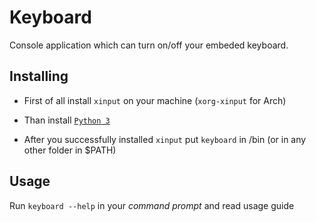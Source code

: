 # Keyboard
Console application which can turn on/off your embeded keyboard.

## Installing
* First of all install `xinput` on your machine (`xorg-xinput` for Arch)

* Than install [`Python 3`](https://www.python.org/downloads/)

* After you successfully installed `xinput` put `keyboard` in /bin (or in any other folder in $PATH)

## Usage
Run `keyboard --help` in your *command prompt*  and read usage guide
